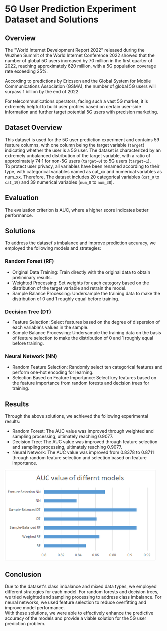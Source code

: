 # 5G User Prediction Experiment Dataset and Solutions

## Overview

The "World Internet Development Report 2022" released during the Wuzhen Summit of the World Internet Conference 2022 showed that the number of global 5G users increased by 70 million in the first quarter of 2022, reaching approximately 620 million, with a 5G population coverage rate exceeding 25%.

According to predictions by Ericsson and the Global System for Mobile Communications Association (GSMA), the number of global 5G users will surpass 1 billion by the end of 2022.

For telecommunications operators, facing such a vast 5G market, it is extremely helpful to build user profiles based on certain user-side information and further target potential 5G users with precision marketing.

## Dataset Overview

This dataset is used for the 5G user prediction experiment and contains 59 feature columns, with one column being the target variable (`target`) indicating whether the user is a 5G user. The dataset is characterized by an extremely unbalanced distribution of the target variable, with a ratio of approximately 74:1 for non-5G users (`target=0`) to 5G users (`target=1`).<br />To protect user privacy, all variables have been renamed according to their type, with categorical variables named as cat_xx and numerical variables as num_xx. Therefore, The dataset includes 20 categorical variables (`cat_0` to `cat_19`) and 39 numerical variables (`num_0` to `num_38`).

## Evaluation

The evaluation criterion is AUC, where a higher score indicates better performance.

## Solutions

To address the dataset's imbalance and improve prediction accuracy, we employed the following models and strategies:

### Random Forest (RF)

- Original Data Training: Train directly with the original data to obtain preliminary results.
- Weighted Processing: Set weights for each category based on the distribution of the target variable and retrain the model.
- Sample Balance Processing: Undersample the training data to make the distribution of 0 and 1 roughly equal before training.

### Decision Tree (DT)

- Feature Selection: Select features based on the degree of dispersion of each variable's values in the sample.
- Sample Balance Processing: Undersample the training data on the basis of feature selection to make the distribution of 0 and 1 roughly equal before training.

### Neural Network (NN)

- Random Feature Selection: Randomly select ten categorical features and perform one-hot encoding for learning.
- Selection Based on Feature Importance: Select key features based on the feature importance from random forests and decision trees for training.

## Results

Through the above solutions, we achieved the following experimental results:

- Random Forest: The AUC value was improved through weighted and sampling processing, ultimately reaching 0.9077.
- Decision Tree: The AUC value was improved through feature selection and sampling processing, ultimately reaching 0.9077.
- Neural Network: The AUC value was improved from 0.8378 to 0.8711 through random feature selection and selection based on feature importance.

![image.png](./pics/p1.png)


## Conclusion

Due to the dataset's class imbalance and mixed data types, we employed different strategies for each model. For random forests and decision trees, we tried weighted and sampling processing to address class imbalance. For neural networks, we used feature selection to reduce overfitting and improve model performance.<br />With these solutions, we were able to effectively enhance the predictive accuracy of the models and provide a viable solution for the 5G user prediction problem.
